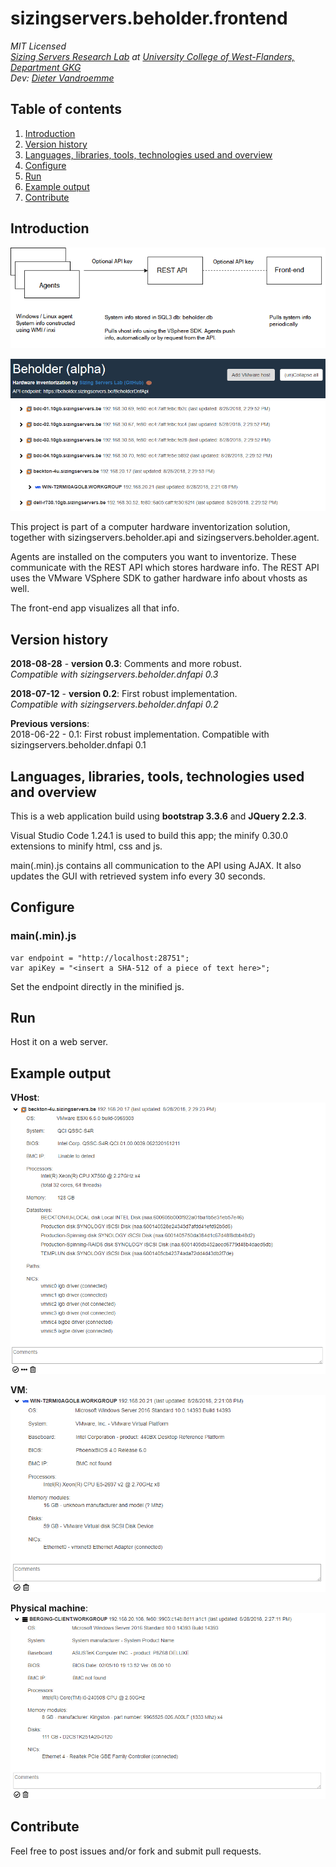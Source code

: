 # sizingservers.beholder.frontend
*MIT Licensed   
<a href="https://www.sizingservers.be" target="_blank">Sizing Servers Research Lab</a> at <a href="https://www.howest.be" target="_blank">University College of West-Flanders, Department GKG</a>  
Dev: <a href="https://about.me/didjeeh" target="_blank">Dieter Vandroemme</a>*

## Table of contents
1. [Introduction](#introduction)
2. [Version history](#version_history)
3. [Languages, libraries, tools, technologies used and overview](#languages)
4. [Configure](#configure)
5. [Run](#run)
6. [Example output](#example_output)
7. [Contribute](#contribute)

<a name="introduction"></a>
## Introduction
![flow](readme_img/flow.png)

![screen1](readme_img/screen1.png)

This project is part of a computer hardware inventorization solution, together with sizingservers.beholder.api and sizingservers.beholder.agent.

Agents are installed on the computers you want to inventorize. These communicate with the REST API which stores hardware info. The REST API uses the VMware VSphere SDK to gather hardware info about vhosts as well.

The front-end app visualizes all that info.

<a name="version_history"></a>
## Version history
**2018-08-28** - **version 0.3**: Comments and more robust.  
*Compatible with sizingservers.beholder.dnfapi 0.3*

**2018-07-12** - **version 0.2**: First robust implementation.  
*Compatible with sizingservers.beholder.dnfapi 0.2*

**Previous versions**:  
2018-06-22 - 0.1: First robust implementation. Compatible with sizingservers.beholder.dnfapi 0.1

<a name="languages"></a>
## Languages, libraries, tools, technologies used and overview
This is a web application build using **bootstrap 3.3.6** and **JQuery 2.2.3**.

Visual Studio Code 1.24.1 is used to build this app; the minify 0.30.0 extensions to minify html, css and js.

main(.min).js contains all communication to the API using AJAX. It also updates the GUI with retrieved system info every 30 seconds.
    
<a name="configure"></a>  
## Configure

### main(.min).js
    var endpoint = "http://localhost:28751";
    var apiKey = "<insert a SHA-512 of a piece of text here>";
    
Set the endpoint directly in the minified js.

<a name="run"></a>
## Run
Host it on a web server.

<a name="example_output"></a>
## Example output

**VHost**:  
![screen2](readme_img/screen2.png)

**VM**:  
![screen3](readme_img/screen3.png)

**Physical machine**:  
![screen4](readme_img/screen4.png)

<a name="contribute"></a>
## Contribute
Feel free to post issues and/or fork and submit pull requests. 